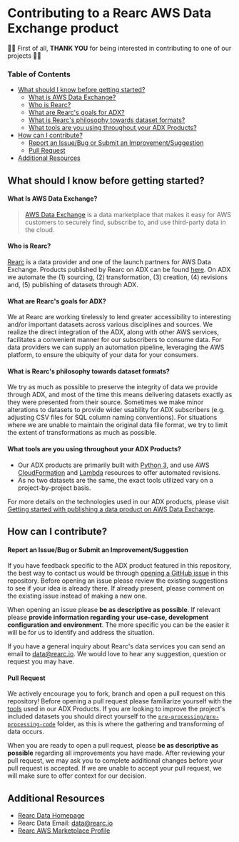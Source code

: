 # Contributing to a Rearc AWS Data Exchange product

🎉🥳 First of all, **THANK YOU** for being interested in contributing to one of our projects 🎉🥳

### Table of Contents
- [What should I know before getting started?](#what-should-i-know-before-getting-started)
  * [What is AWS Data Exchange?](#what-is-aws-data-exchange)
  * [Who is Rearc?](#who-is-rearc)
  * [What are Rearc's goals for ADX?](#what-are-rearcs-goals-for-adx)
  * [What is Rearc's philosophy towards dataset formats?](#what-is-rearcs-philosophy-towards-dataset-formats)
  * [What tools are you using throughout your ADX Products?](#what-tools-are-you-using-throughout-your-adx-products)
- [How can I contribute?](#how-can-i-contribute)
  * [Report an Issue/Bug or Submit an Improvement/Suggestion](#report-an-issuebug-or-submit-an-improvementsuggestion)
  * [Pull Request](#pull-request)
- [Additional Resources](#additional-resources)

## What should I know before getting started?

#### What Is AWS Data Exchange?
> [AWS Data Exchange](https://aws.amazon.com/data-exchange/) is a data marketplace that makes it easy for AWS customers to securely find, subscribe to, and use third-party data in the cloud.

#### Who is Rearc?
[Rearc](https://www.rearc.io) is a data provider and one of the launch partners for AWS Data Exchange. Products published by Rearc on ADX can be found [here](https://aws.amazon.com/marketplace/seller-profile?id=a8a86da2-b2d1-4fae-992d-03494e90590b). On ADX we automate the (1) sourcing, (2) transformation, (3) creation, (4) revisions and, (5) publishing of datasets through ADX.

#### What are Rearc's goals for ADX?
We at Rearc are working tirelessly to lend greater accessibility to interesting and/or important datasets across various disciplines and sources. We realize the direct integration of the ADX, along with other AWS services, facilitates a convenient manner for our subscribers to consume data. For data providers we can supply an automation pipeline, leveraging the AWS platform, to ensure the ubiquity of your data for your consumers.

#### What is Rearc's philosophy towards dataset formats?
We try as much as possible to preserve the integrity of data we provide through ADX, and most of the time this means delivering datasets exactly as they were presented from their source. Sometimes we make minor alterations to datasets to provide wider usability for ADX subscribers (e.g. adjusting CSV files for SQL column naming conventions). For situations where we are unable to maintain the original data file format, we try to limit the extent of transformations as much as possible.

#### What tools are you using throughout your ADX Products?
- Our ADX products are primarily built with [Python 3](https://www.python.org), and use AWS [CloudFormation](https://docs.aws.amazon.com/cloudformation/) and [Lambda](https://docs.aws.amazon.com/lambda/) resources to offer automated revisions.
- As no two datasets are the same, the exact tools utilized vary on a project-by-project basis.

For more details on the technologies used in our ADX products, please visit [Getting started with publishing a data product on AWS Data Exchange](https://github.com/rearc-data/publish-a-data-product-on-aws-data-exchange).

## How can I contribute?

#### Report an Issue/Bug or Submit an Improvement/Suggestion
If you have feedback specific to the ADX product featured in this repository, the best way to contact us would be through [opening a GitHub issue](https://github.com/rearc-data/covid-19-world-cases-deaths-testing/issues) in this repository. Before opening an issue please review the existing suggestions to see if your idea is already there. If already present, please comment on the existing issue instead of making a new one.

When opening an issue please **be as descriptive as possible**. If relevant please **provide information regarding your use-case, development configuration and environment**. The more specific you can be the easier it will be for us to identify and address the situation.

If you have a general inquiry about Rearc's data services you can send an email to data@rearc.io. We would love to hear any suggestion, question or request you may have. 

#### Pull Request
We actively encourage you to fork, branch and open a pull request on this repository! Before opening a pull request please familiarize yourself with the [tools](#what-tools-are-you-using-throughout-your-adx-products) used in our ADX Products. If you are looking to improve the project's included datasets you should direct yourself to the [`pre-processing/pre-processing-code`](./pre-processing/pre-processing-code) folder, as this is where the gathering and transforming of data occurs.

When you are ready to open a pull request, please **be as descriptive as possible** regarding all improvements you have made. After reviewing your pull request, we may ask you to complete additional changes before your pull request is accepted. If we are unable to accept your pull request, we will make sure to offer context for our decision.

## Additional Resources
- [Rearc Data Homepage](https://www.rearc.io/data)
- Rearc Data Email: data@rearc.io
- [Rearc AWS Marketplace Profile](https://aws.amazon.com/marketplace/seller-profile?id=a8a86da2-b2d1-4fae-992d-03494e90590b)